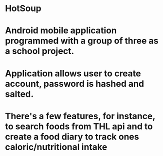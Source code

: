 # HotSoup
# Android mobile application programmed with a group of three as a school project.
# Application allows user to create account, password is hashed and salted.
# There's a few features, for instance, to search foods from THL api and to create a food diary to track ones caloric/nutritional intake
